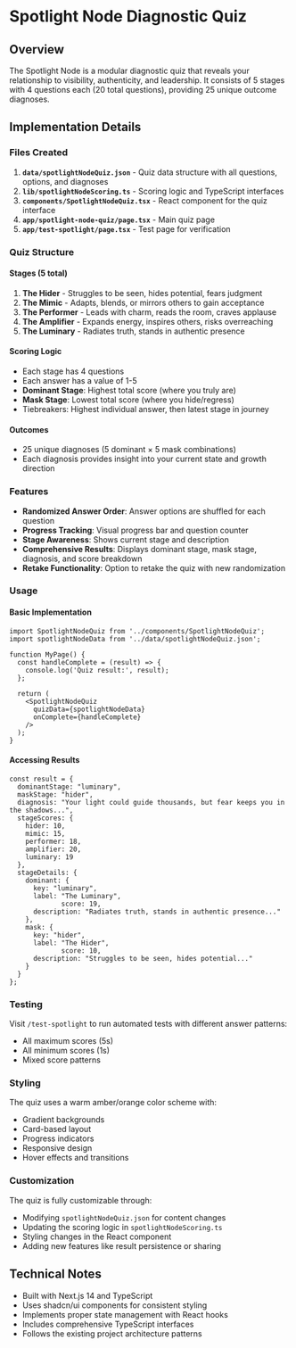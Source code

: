 # Spotlight Node Diagnostic Quiz

## Overview

The Spotlight Node is a modular diagnostic quiz that reveals your relationship to visibility, authenticity, and leadership. It consists of 5 stages with 4 questions each (20 total questions), providing 25 unique outcome diagnoses.

## Implementation Details

### Files Created

1. **`data/spotlightNodeQuiz.json`** - Quiz data structure with all questions, options, and diagnoses
2. **`lib/spotlightNodeScoring.ts`** - Scoring logic and TypeScript interfaces
3. **`components/SpotlightNodeQuiz.tsx`** - React component for the quiz interface
4. **`app/spotlight-node-quiz/page.tsx`** - Main quiz page
5. **`app/test-spotlight/page.tsx`** - Test page for verification

### Quiz Structure

#### Stages (5 total)
1. **The Hider** - Struggles to be seen, hides potential, fears judgment
2. **The Mimic** - Adapts, blends, or mirrors others to gain acceptance
3. **The Performer** - Leads with charm, reads the room, craves applause
4. **The Amplifier** - Expands energy, inspires others, risks overreaching
5. **The Luminary** - Radiates truth, stands in authentic presence

#### Scoring Logic
- Each stage has 4 questions
- Each answer has a value of 1-5
- **Dominant Stage**: Highest total score (where you truly are)
- **Mask Stage**: Lowest total score (where you hide/regress)
- Tiebreakers: Highest individual answer, then latest stage in journey

#### Outcomes
- 25 unique diagnoses (5 dominant × 5 mask combinations)
- Each diagnosis provides insight into your current state and growth direction

### Features

- **Randomized Answer Order**: Answer options are shuffled for each question
- **Progress Tracking**: Visual progress bar and question counter
- **Stage Awareness**: Shows current stage and description
- **Comprehensive Results**: Displays dominant stage, mask stage, diagnosis, and score breakdown
- **Retake Functionality**: Option to retake the quiz with new randomization

### Usage

#### Basic Implementation
```tsx
import SpotlightNodeQuiz from '../components/SpotlightNodeQuiz';
import spotlightNodeData from '../data/spotlightNodeQuiz.json';

function MyPage() {
  const handleComplete = (result) => {
    console.log('Quiz result:', result);
  };

  return (
    <SpotlightNodeQuiz 
      quizData={spotlightNodeData}
      onComplete={handleComplete}
    />
  );
}
```

#### Accessing Results
```tsx
const result = {
  dominantStage: "luminary",
  maskStage: "hider", 
  diagnosis: "Your light could guide thousands, but fear keeps you in the shadows...",
  stageScores: {
    hider: 10,
    mimic: 15,
    performer: 18,
    amplifier: 20,
    luminary: 19
  },
  stageDetails: {
    dominant: {
      key: "luminary",
      label: "The Luminary", 
             score: 19,
      description: "Radiates truth, stands in authentic presence..."
    },
    mask: {
      key: "hider",
      label: "The Hider",
             score: 10,  
      description: "Struggles to be seen, hides potential..."
    }
  }
};
```

### Testing

Visit `/test-spotlight` to run automated tests with different answer patterns:
- All maximum scores (5s)
- All minimum scores (1s) 
- Mixed score patterns

### Styling

The quiz uses a warm amber/orange color scheme with:
- Gradient backgrounds
- Card-based layout
- Progress indicators
- Responsive design
- Hover effects and transitions

### Customization

The quiz is fully customizable through:
- Modifying `spotlightNodeQuiz.json` for content changes
- Updating the scoring logic in `spotlightNodeScoring.ts`
- Styling changes in the React component
- Adding new features like result persistence or sharing

## Technical Notes

- Built with Next.js 14 and TypeScript
- Uses shadcn/ui components for consistent styling
- Implements proper state management with React hooks
- Includes comprehensive TypeScript interfaces
- Follows the existing project architecture patterns 